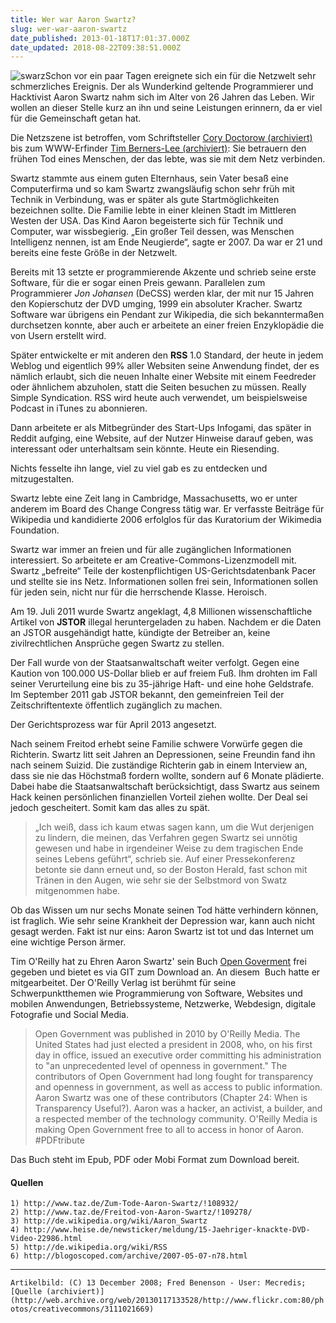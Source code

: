 ```yaml
---
title: Wer war Aaron Swartz?
slug: wer-war-aaron-swartz
date_published: 2013-01-18T17:01:37.000Z
date_updated: 2018-08-22T09:38:51.000Z
---
```


![swarz](//picdump.thafaker.de/2013/01/swarz-100x100.png)Schon vor ein paar Tagen ereignete sich ein für die Netzwelt sehr schmerzliches Ereignis. Der als Wunderkind geltende Programmierer und Hacktivist Aaron Swartz nahm sich im Alter von 26 Jahren das Leben. Wir wollen an dieser Stelle kurz an ihn und seine Leistungen erinnern, da er viel für die Gemeinschaft getan hat. 

Die Netzszene ist betroffen, vom Schriftsteller [Cory Doctorow (archiviert)](http://web.archive.org/web/20130112173331/http://boingboing.net/2013/01/12/rip-aaron-swartz.html) bis zum WWW-Erfinder [Tim Berners-Lee (archiviert)](http://web.archive.org/web/20130116102406/http://news.ycombinator.com/item?id=5048373): Sie betrauern den frühen Tod eines Menschen, der das lebte, was sie mit dem Netz verbinden.

Swartz stammte aus einem guten Elternhaus, sein Vater besaß eine Computerfirma und so kam Swartz zwangsläufig schon sehr früh mit Technik in Verbindung, was er später als gute Startmöglichkeiten bezeichnen sollte. Die Familie lebte in einer kleinen Stadt im Mittleren Westen der USA. Das Kind Aaron begeisterte sich für Technik und Computer, war wissbegierig. „Ein großer Teil dessen, was Menschen Intelligenz nennen, ist am Ende Neugierde“, sagte er 2007. Da war er 21 und bereits eine feste Größe in der Netzwelt.

Bereits mit 13 setzte er programmierende Akzente und schrieb seine erste Software, für die er sogar einen Preis gewann. Parallelen zum Programmierer *Jon Johansen* (DeCSS) werden klar, der mit nur 15 Jahren den Kopierschutz der DVD umging, 1999 ein absoluter Kracher. Swartz Software war übrigens ein Pendant zur Wikipedia, die sich bekanntermaßen durchsetzen konnte, aber auch er arbeitete an einer freien Enzyklopädie die von Usern erstellt wird.

Später entwickelte er mit anderen den **RSS** 1.0 Standard, der heute in jedem Weblog und eigentlich 99% aller Websiten seine Anwendung findet, der es nämlich erlaubt, sich die neuen Inhalte einer Website mit einem Feedreder oder ähnlichem abzuholen, statt die Seiten besuchen zu müssen. Really Simple Syndication. RSS wird heute auch verwendet, um beispielsweise Podcast in iTunes zu abonnieren.

Dann arbeitete er als Mitbegründer des Start-Ups Infogami, das später in Reddit aufging, eine Website, auf der Nutzer Hinweise darauf geben, was interessant oder unterhaltsam sein könnte. Heute ein Riesending.

Nichts fesselte ihn lange, viel zu viel gab es zu entdecken und mitzugestalten.

Swartz lebte eine Zeit lang in Cambridge, Massachusetts, wo er unter anderem im Board des Change Congress tätig war. Er verfasste Beiträge für Wikipedia und kandidierte 2006 erfolglos für das Kuratorium der Wikimedia Foundation.

Swartz war immer an freien und für alle zugänglichen Informationen interessiert. So arbeitete er am Creative-Commons-Lizenzmodell mit. Swartz „befreite“ Teile der kostenpflichtigen US-Gerichtsdatenbank Pacer und stellte sie ins Netz. Informationen sollen frei sein, Informationen sollen für jeden sein, nicht nur für die herrschende Klasse. Heroisch.

Am 19. Juli 2011 wurde Swartz angeklagt, 4,8 Millionen wissenschaftliche Artikel von **JSTOR** illegal heruntergeladen zu haben. Nachdem er die Daten an JSTOR ausgehändigt hatte, kündigte der Betreiber an, keine zivilrechtlichen Ansprüche gegen Swartz zu stellen.

Der Fall wurde von der Staatsanwaltschaft weiter verfolgt. Gegen eine Kaution von 100.000 US-Dollar blieb er auf freiem Fuß. Ihm drohten im Fall seiner Verurteilung eine bis zu 35-jährige Haft- und eine hohe Geldstrafe. Im September 2011 gab JSTOR bekannt, den gemeinfreien Teil der Zeitschriftentexte öffentlich zugänglich zu machen.

Der Gerichtsprozess war für April 2013 angesetzt.

Nach seinem Freitod erhebt seine Familie schwere Vorwürfe gegen die Richterin. Swartz litt seit Jahren an Depressionen, seine Freundin fand ihn nach seinem Suizid. Die zuständige Richterin gab in einem Interview an, dass sie nie das Höchstmaß fordern wollte, sondern auf 6 Monate plädierte. Dabei habe die Staatsanwaltschaft berücksichtigt, dass Swartz aus seinem Hack keinen persönlichen finanziellen Vorteil ziehen wollte. Der Deal sei jedoch gescheitert. Somit kam das alles zu spät.

> „Ich weiß, dass ich kaum etwas sagen kann, um die Wut derjenigen zu lindern, die meinen, das Verfahren gegen Swartz sei unnötig gewesen und habe in irgendeiner Weise zu dem tragischen Ende seines Lebens geführt“, schrieb sie. Auf einer Pressekonferenz betonte sie dann erneut und, so der Boston Herald, fast schon mit Tränen in den Augen, wie sehr sie der Selbstmord von Swatz mitgenommen habe.

Ob das Wissen um nur sechs Monate seinen Tod hätte verhindern können, ist fraglich. Wie sehr seine Krankheit der Depression war, kann auch nicht gesagt werden. Fakt ist nur eins: Aaron Swartz ist tot und das Internet um eine wichtige Person ärmer.

Tim O'Reilly hat zu Ehren Aaron Swartz' sein Buch [Open Goverment](https://github.com/oreillymedia/open_government) frei gegeben und bietet es via GIT zum Download an. An diesem  Buch hatte er mitgearbeitet. Der O'Reilly Verlag ist berühmt für seine  Schwerpunktthemen wie Programmierung von Software, Websites und mobilen Anwendungen, Betriebssysteme, Netzwerke, Webdesign, digitale Fotografie und Social Media.

> Open Government was published in 2010 by O'Reilly Media. The United States had just elected a president in 2008, who, on his first day in office, issued an executive order committing his administration to "an unprecedented level of openness in government." The contributors of Open Government had long fought for transparency and openness in government, as well as access to public information. Aaron Swartz was one of these contributors (Chapter 24: When is Transparency Useful?). Aaron was a hacker, an activist, a builder, and a respected member of the technology community. O'Reilly Media is making Open Government free to all to access in honor of Aaron. #PDFtribute

Das Buch steht im Epub, PDF oder Mobi Format zum Download bereit.

#### Quellen

    1) http://www.taz.de/Zum-Tode-Aaron-Swartz/!108932/
    2) http://www.taz.de/Freitod-von-Aaron-Swartz/!109278/
    3) http://de.wikipedia.org/wiki/Aaron_Swartz
    4) http://www.heise.de/newsticker/meldung/15-Jaehriger-knackte-DVD-Video-22986.html
    5) http://de.wikipedia.org/wiki/RSS
    6) http://blogoscoped.com/archive/2007-05-07-n78.html

---

`Artikelbild: (C) 13 December 2008; Fred Benenson - User: Mecredis; [Quelle (archiviert)](http://web.archive.org/web/20130117133528/http://www.flickr.com:80/photos/creativecommons/3111021669)`
